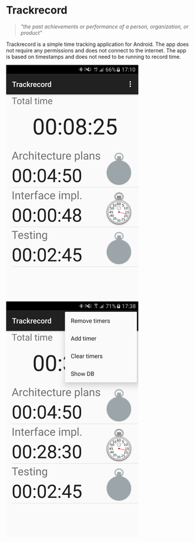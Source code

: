 # Trackrecord
> *"the past achievements or performance of a person, organization, or product"*

Trackrecord is a simple time tracking application for Android. The app does not require any permissions and does not connect to the internet. The app is based on timestamps and does not need to be running to record time.

![MainActivity](docs/trackrecord.png) ![main_menu](docs/menu.png)
